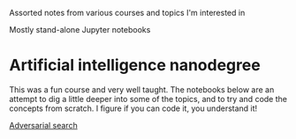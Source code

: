 Assorted notes from various courses and topics I'm interested in

Mostly stand-alone Jupyter notebooks

# Artificial intelligence nanodegree
This was a fun course and very well taught. The notebooks below are an attempt to dig a little deeper into some of the topics, and to try and code the concepts from scratch. I figure if you can code it, you understand it!

[Adversarial search](adversarial_search.ipynb)
